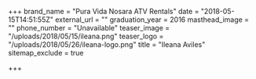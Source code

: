 +++
brand_name = "Pura Vida Nosara ATV Rentals"
date = "2018-05-15T14:51:55Z"
external_url = ""
graduation_year = 2016
masthead_image = ""
phone_number = "Unavailable"
teaser_image = "/uploads/2018/05/15/ileana.png"
teaser_logo = "/uploads/2018/05/26/ileana-logo.png"
title = "Ileana Aviles"
sitemap_exclude = true

+++
